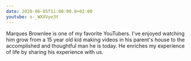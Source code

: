```yaml
---
date: 2020-06-05T11:00:00.0+02:00
youtube: o-_WXXVye3Y
---
```


Marques Brownlee is one of my favorite YouTubers. I've enjoyed watching him grow from a 15 year old kid making videos in his parent's house to the accomplished and thoughtful man he is today. He enriches my experience of life by sharing his experience with us.

